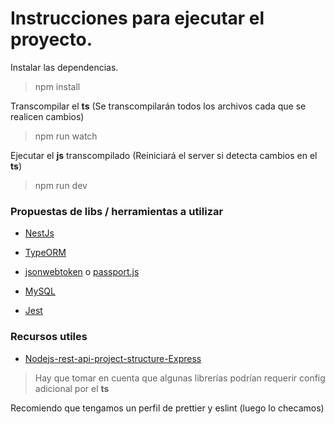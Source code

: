 # Instrucciones para ejecutar el proyecto.

Instalar las dependencias.

> npm install

Transcompilar el **ts** (Se transcompilarán todos los archivos cada que se realicen cambios)

> npm run watch

Ejecutar el **js** transcompilado (Reiniciará el server si detecta cambios en el **ts**)

> npm run dev

### Propuestas de libs / herramientas a utilizar

- [NestJs](https://nestjs.com/)

- [TypeORM](https://typeorm.io/#/)

- [jsonwebtoken](https://www.npmjs.com/package/jsonwebtoken) o [passport.js](http://www.passportjs.org/)

- [MySQL](https://www.npmjs.com/package/mysql)

- [Jest](https://jestjs.io/)

### Recursos utiles

- [Nodejs-rest-api-project-structure-Express](https://github.com/MoathShraim/Nodejs-rest-api-project-structure-Express)

> Hay que tomar en cuenta que algunas librerías podrían requerir config adicional por el **ts**

Recomiendo que tengamos un perfil de prettier y eslint (luego lo checamos)

